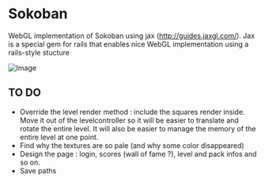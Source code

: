 Sokoban
=======

WebGL implementation of Sokoban using jax (http://guides.jaxgl.com/).
Jax is a special gem for rails that enables nice WebGL implementation using a rails-style stucture

![Image](https://github.com/MichaelHoste/sokoban/raw/master/sokoban.png)

TO DO
-----

 * Override the level render method : include the squares render inside. Move it out of the levelcontroller so it will be easier to translate and rotate the entire level. It will also be easier to manage the memory of the entire level at one point.
 * Find why the textures are so pale (and why some color disappeared)
 * Design the page : login, scores (wall of fame ?), level and pack infos and so on.
 * Save paths
